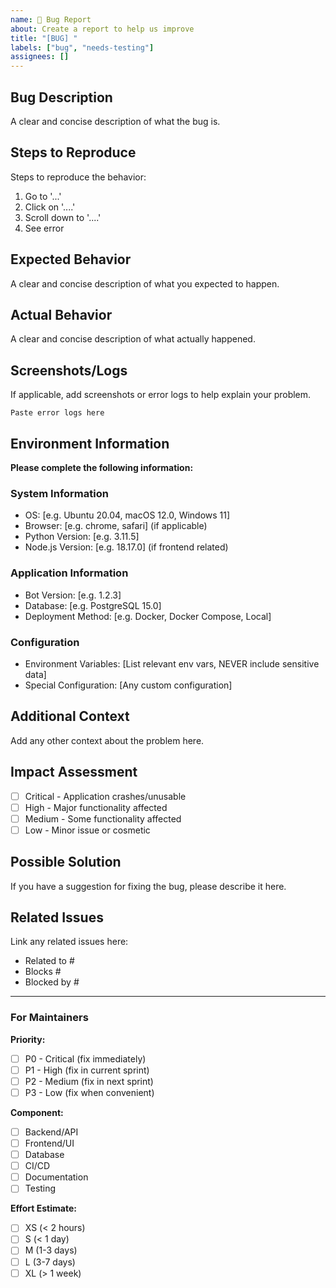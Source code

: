 ```yaml
---
name: 🐛 Bug Report
about: Create a report to help us improve
title: "[BUG] "
labels: ["bug", "needs-testing"]
assignees: []
---
```


## Bug Description
A clear and concise description of what the bug is.

## Steps to Reproduce
Steps to reproduce the behavior:
1. Go to '...'
2. Click on '....'
3. Scroll down to '....'
4. See error

## Expected Behavior
A clear and concise description of what you expected to happen.

## Actual Behavior
A clear and concise description of what actually happened.

## Screenshots/Logs
If applicable, add screenshots or error logs to help explain your problem.

```
Paste error logs here
```

## Environment Information
**Please complete the following information:**

### System Information
- OS: [e.g. Ubuntu 20.04, macOS 12.0, Windows 11]
- Browser: [e.g. chrome, safari] (if applicable)
- Python Version: [e.g. 3.11.5]
- Node.js Version: [e.g. 18.17.0] (if frontend related)

### Application Information
- Bot Version: [e.g. 1.2.3]
- Database: [e.g. PostgreSQL 15.0]
- Deployment Method: [e.g. Docker, Docker Compose, Local]

### Configuration
- Environment Variables: [List relevant env vars, NEVER include sensitive data]
- Special Configuration: [Any custom configuration]

## Additional Context
Add any other context about the problem here.

## Impact Assessment
- [ ] Critical - Application crashes/unusable
- [ ] High - Major functionality affected
- [ ] Medium - Some functionality affected
- [ ] Low - Minor issue or cosmetic

## Possible Solution
If you have a suggestion for fixing the bug, please describe it here.

## Related Issues
Link any related issues here:
- Related to #
- Blocks #
- Blocked by #

---

### For Maintainers

**Priority:** 
- [ ] P0 - Critical (fix immediately)
- [ ] P1 - High (fix in current sprint)
- [ ] P2 - Medium (fix in next sprint)
- [ ] P3 - Low (fix when convenient)

**Component:**
- [ ] Backend/API
- [ ] Frontend/UI  
- [ ] Database
- [ ] CI/CD
- [ ] Documentation
- [ ] Testing

**Effort Estimate:**
- [ ] XS (< 2 hours)
- [ ] S (< 1 day)
- [ ] M (1-3 days)
- [ ] L (3-7 days)
- [ ] XL (> 1 week)
